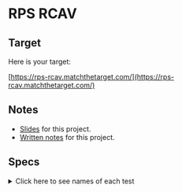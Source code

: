 # RPS RCAV

## Target

Here is your target:

[https://rps-rcav.matchthetarget.com/](https://rps-rcav.matchthetarget.com/)

## Notes
  
 - [Slides](https://slides.com/raghubetina/06-routing-rcav?token=43w7FD8Q) for this project.
 - [Written notes](https://chapters.firstdraft.com/chapters/779) for this project.

## Specs
<details>
  <summary>Click here to see names of each test</summary>

root URL has a functional Route Controller Action View 

root URL has a link with text 'Play Rock' that sends you to the route '/rock' 

root URL has a link with text 'Play Paper' that sends you to the route '/paper' 

root URL has a link with text 'Play Scissors' that sends you to the route '/scissors' 

/rock has a functional RCAV 

/rock has a link to the homepage 

/rock has a link with text 'Play Rock' that sends you to the route '/rock' 

/rock has a link with text 'Play Paper' that sends you to the route '/paper' 

/rock has a link with text 'Play Scissors' that sends you to the route '/scissors' 

/rock has a random computer move 

/rock displays the correct outcome 

/paper has a functional RCAV 

/paper has a link that sends you to the route '/' with text 'Rules' 

/paper has a link with text 'Play Rock' that sends you to the route '/rock' 

/paper has a link with text 'Play Paper' that sends you to the route '/paper' 

/paper has a link with text 'Play Scissors' that sends you to the route '/scissors' 

/paper has a random computer move 

/paper displays the correct outcome 

/scissors has a functional RCAV 

/scissors has a link to the homepage 

/scissors has a link with text 'Play Rock' that sends you to the route '/rock' 

/scissors has a link with text 'Play Paper' that sends you to the route '/paper' 

/scissors has a link with text 'Play Scissors' that sends you to the route '/scissors' 

/scissors has a random computer move 

/scissors displays the correct outcome 

</details>
